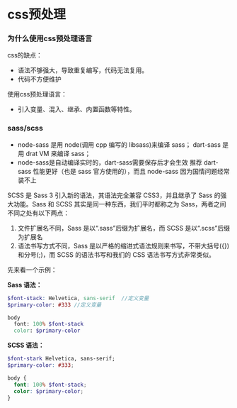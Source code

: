# css预处理

### 为什么使用css预处理语言

css的缺点：

* 语法不够强大，导致重复编写，代码无法复用。
* 代码不方便维护

使用css预处理语言：

* 引入变量、混入、继承、内置函数等特性。

### sass/scss

- node-sass 是用 node(调用 cpp 编写的 libsass)来编译 sass；
  dart-sass 是用 drat VM 来编译 sass；
- node-sass是自动编译实时的，dart-sass需要保存后才会生效
  推荐 dart-sass 性能更好（也是 sass 官方使用的），而且 node-sass 因为国情问题经常装不上

SCSS 是 Sass 3 引入新的语法，其语法完全兼容 CSS3，并且继承了 Sass 的强大功能。Sass 和 SCSS 其实是同一种东西，我们平时都称之为 Sass，两者之间不同之处有以下两点：

1. 文件扩展名不同，Sass 是以“.sass”后缀为扩展名，而 SCSS 是以“.scss”后缀为扩展名
2. 语法书写方式不同，Sass 是以严格的缩进式语法规则来书写，不带大括号({})和分号(;)，而 SCSS 的语法书写和我们的 CSS 语法书写方式非常类似。

先来看一个示例：

**Sass 语法：**

```scss
$font-stack: Helvetica, sans-serif  //定义变量
$primary-color: #333 //定义变量

body
  font: 100% $font-stack
  color: $primary-color
```

**SCSS 语法：**

```scss
$font-stark Helvetica, sans-serif;
$primary-color: #333;

body {
  font: 100% $font-stack;
  color: $primary-color;
}
```





